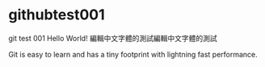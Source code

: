 # githubtest001
 git test 001
Hello World!
編輯中文字體的測試編輯中文字體的測試

Git is easy to learn and has a tiny footprint with lightning fast performance.
